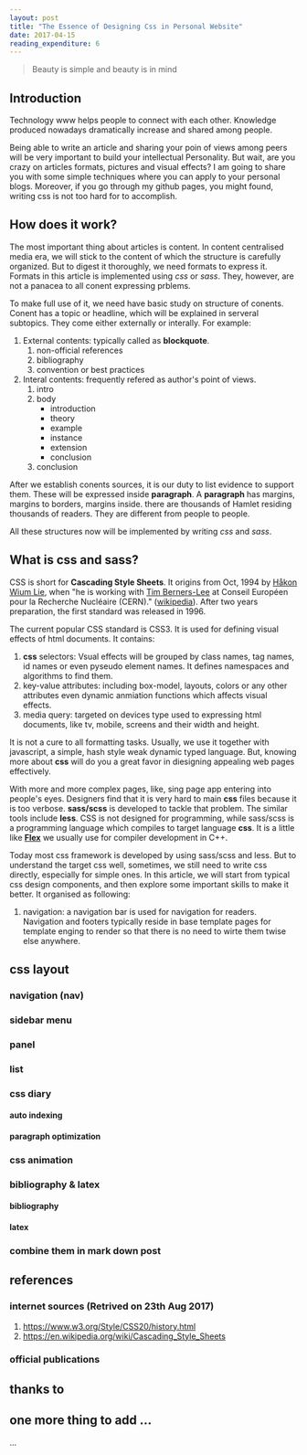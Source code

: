 ```yaml
---
layout: post
title: "The Essence of Designing Css in Personal Website"
date: 2017-04-15
reading_expenditure: 6
---
```


> Beauty is simple and beauty is in mind

## Introduction 
Technology www helps people to connect with each other. Knowledge produced nowadays dramatically increase and shared among people. 

Being able to write an article and sharing your poin of views among peers will be very important to build your intellectual Personality. But wait, are you crazy on articles formats, pictures and visual effects? I am going to share you with some simple techniques where you can apply to your personal blogs. Moreover, if you go through my github pages, you might found, writing css is not too hard for to accomplish.

## How does it work?
The most important thing about articles is content. In content centralised media era, we will stick to the content of which the structure is carefully organized. But to digest it thoroughly, we need formats to express it. Formats in this article is implemented using *css* or *sass*. They, however, are not a panacea to all conent expressing prblems.

To make full use of it, we need have basic study on structure of conents. Conent has a topic or headline, which will be explained in serveral subtopics. They come either externally or interally. For example:

1. External contents: typically called as **blockquote**.
	1. non-official references
	2. bibliography
	3. convention or best practices
2. Interal contents: frequently refered as author's point of views.
	1. intro
	2. body
		- introduction
		- theory
		- example
		- instance
		- extension
		- conclusion
	3. conclusion
	
After we establish conents sources, it is our duty to list evidence to support them. These will be expressed inside __paragraph__. A __paragraph__ has margins, margins to borders, margins inside. there are thousands of Hamlet residing thousands of readers. They are different from people to people.

All these structures now will be implemented by writing *css* and *sass*.

## What is css and sass?
CSS is short for **Cascading Style Sheets**. It origins from Oct, 1994 by [Håkon Wium Lie](https://en.wikipedia.org/wiki/H%C3%A5kon_Wium_Lie), when "he is working with [Tim Berners-Lee](https://en.wikipedia.org/wiki/Tim_Berners-Lee) at  Conseil Européen pour la Recherche Nucléaire (CERN)." ([wikipedia](https://en.wikipedia.org/wiki/Cascading_Style_Sheets)). After two years preparation, the first standard was released in 1996. 

The current popular CSS standard is CSS3. It is used for defining visual effects of html documents. It contains:

1. **css** selectors: Vsual effects will be grouped by class names, tag names, id names or even pyseudo element names. It defines namespaces and algorithms to find them. 
2. key-value attributes: including box-model, layouts, colors or any other attributes even dynamic anmiation functions which affects visual effects.
3. media query: targeted on devices type used to expressing html documents, like tv, mobile, screens and their width and height.

It is not a cure to all formatting tasks. Usually, we use it together with javascript, a simple, hash style weak dynamic typed language. But, knowing more about **css** will do you a great favor in diesigning appealing web pages effectively.

With more and more complex pages, like, sing page app entering into people's eyes. Designers find that it is very hard to main **css** files because it is too verbose. **sass/scss** is developed to tackle that problem. The similar tools include **less**. CSS is not designed for programming, while sass/scss is a programming language which compiles to target language **css**. It is a little like [**Flex**](https://github.com/yiakwy/COOL-language-Compiler-Coolc/blob/master/Lexical_Analysis/cool.flex) we usually use for compiler development in C++.

Today most css framework is developed by using sass/scss and less. But to understand the target css well, sometimes, we still need to write css directly, especially for simple ones. In this article, we will start from typical css design components, and then explore some important skills to make it better. It organised as following:

1. navigation: a navigation bar is used for navigation for readers. Navigation and footers typically reside in base template pages for template enging to render so that there is no need to wirte them twise else anywhere.

## css layout
### navigation \(nav\)
### sidebar menu
### panel
### list
### css diary
#### auto indexing
#### paragraph optimization
### css animation
### bibliography & latex
#### bibliography
#### latex
### combine them in mark down post
## references
### internet sources \(Retrived on 23th Aug 2017\)

 1. https://www.w3.org/Style/CSS20/history.html
 2. https://en.wikipedia.org/wiki/Cascading_Style_Sheets
 
### official publications

## thanks to

## one more thing to add ...
...